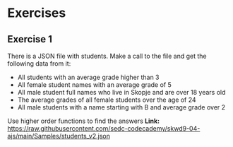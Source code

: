 # Exercises

## Exercise 1
There is a JSON file with students. Make a call to the file and get the following data from it: 
* All students with an average grade higher than 3
* All female student names with an average grade of 5
* All male student full names who live in Skopje and are over 18 years old
* The average grades of all female students over the age  of 24
* All male students with a name starting with B and average grade over 2

Use higher order functions to find the answers
**Link:** https://raw.githubusercontent.com/sedc-codecademy/skwd9-04-ajs/main/Samples/students_v2.json

